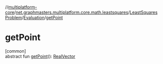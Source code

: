 //[multiplatform-core](../../../../index.md)/[net.graphmasters.multiplatform.core.math.leastsquares](../../index.md)/[LeastSquaresProblem](../index.md)/[Evaluation](index.md)/[getPoint](get-point.md)

# getPoint

[common]\
abstract fun [getPoint](get-point.md)(): [RealVector](../../../net.graphmasters.multiplatform.core.math.linear/-real-vector/index.md)

